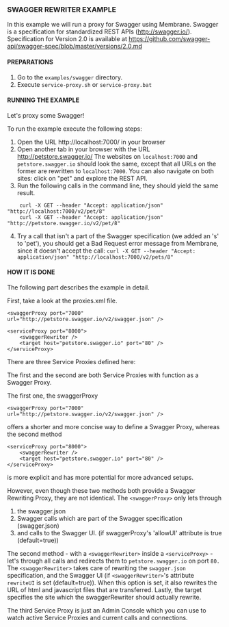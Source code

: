 ### SWAGGER REWRITER EXAMPLE

In this example we will run a proxy for Swagger using Membrane.
Swagger is a specification for standardized REST APIs (http://swagger.io/).
Specification for Version 2.0 is available at
  https://github.com/swagger-api/swagger-spec/blob/master/versions/2.0.md


#### PREPARATIONS

1.	Go to the `examples/swagger` directory.
2.	Execute `service-proxy.sh` or `service-proxy.bat`


#### RUNNING THE EXAMPLE

Let's proxy some Swagger!

To run the example execute the following steps:

1.	Open the URL http://localhost:7000/ in your browser
2.	Open another tab in your browser with the URL http://petstore.swagger.io/
	The websites on `localhost:7000` and `petstore.swagger.io` should look the same,
	except that all URLs on the former are rewritten to `localhost:7000`.
	You can also navigate on both sites: click on "pet" and explore the REST API.
3.	Run the following calls in the command line, they should yield the same result.
```
	curl -X GET --header "Accept: application/json" "http://localhost:7000/v2/pet/8"
	curl -X GET --header "Accept: application/json" "http://petstore.swagger.io/v2/pet/8"
```

4.	Try a call that isn't a part of the Swagger specification (we added an 's' to 'pet'),
	you should get a Bad Request error message from Membrane, since it doesn't accept the call:
	`curl -X GET --header "Accept: application/json" "http://localhost:7000/v2/pets/8"`


#### HOW IT IS DONE

The following part describes the example in detail.

First, take a look at the proxies.xml file.
```
<swaggerProxy port="7000" url="http://petstore.swagger.io/v2/swagger.json" />

<serviceProxy port="8000">
	<swaggerRewriter />
	<target host="petstore.swagger.io" port="80" />
</serviceProxy>
```
There are three Service Proxies defined here:

The first and the second are both Service Proxies with function as a Swagger
Proxy.

The first one, the swaggerProxy
```
<swaggerProxy port="7000" url="http://petstore.swagger.io/v2/swagger.json" />
```
offers a shorter and more concise way to define a Swagger Proxy,
whereas the second method
```
<serviceProxy port="8000">
	<swaggerRewriter />
	<target host="petstore.swagger.io" port="80" />
</serviceProxy>
```
is more explicit and has more potential for more advanced setups.

However, even though these two methods both provide a Swagger Rewriting Proxy,
they are not identical.
The `<swaggerProxy>` only lets through
1) the swagger.json
2) Swagger calls which are part of the Swagger specification (swagger.json)
3) and calls to the Swagger UI. (if swaggerProxy's 'allowUI' attribute is true (default=true))

The second method - with a `<swaggerRewriter>` inside a `<serviceProxy>` - let's through
all calls and redirects them to `petstore.swagger.io` on port `80.`
The `<swaggerRewriter>` takes care of rewriting the `swagger.json` specification, and
the Swagger UI (if `<swaggerRewriter>`'s attribute `rewriteUI` is set (default=true)).
When this option is set, it also rewrites the URL of html and javascript files
that are transferred.
Lastly, the target specifies the site which the swaggerRewriter should actually
rewrite.

The third Service Proxy is just an Admin Console which you can use to watch
active Service Proxies and current calls and connections.
